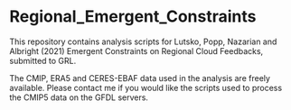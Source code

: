 # Regional_Emergent_Constraints

This repository contains analysis scripts for Lutsko, Popp, Nazarian and Albright (2021) Emergent Constraints on Regional Cloud Feedbacks, submitted to GRL.

The CMIP, ERA5 and CERES-EBAF data used in the analysis are freely available. Please contact me if you would like the scripts used to process the CMIP5 data on the GFDL servers.
